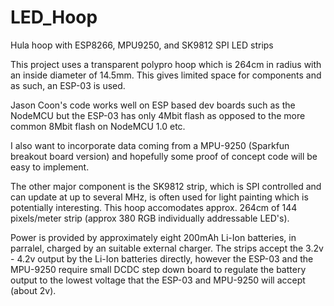 # LED_Hoop
Hula hoop with ESP8266, MPU9250, and SK9812 SPI LED strips

This project uses a transparent polypro hoop which is 264cm in radius with an inside diameter of 14.5mm. This gives limited space for components and as such, an ESP-03 is used.

Jason Coon's code works well on ESP based dev boards such as the NodeMCU but the ESP-03 has only 4Mbit flash as opposed to the more common 8Mbit flash on NodeMCU 1.0 etc. 

I also want to incorporate data coming from a MPU-9250 (Sparkfun breakout board version) and hopefully some proof of concept code will be easy to implement.

The other major component is the SK9812 strip, which is SPI controlled and can update at up to several MHz, is often used for light painting which is potentially interesting. This hoop accomodates approx. 264cm of 144 pixels/meter strip (approx 380 RGB individually addressable LED's).

Power is provided by approximately eight 200mAh Li-Ion batteries, in parralel, charged by an suitable external charger. The strips accept the 3.2v - 4.2v output by the Li-Ion batteries directly, however the ESP-03 and the MPU-9250 require small DCDC step down board to regulate the battery output to the lowest voltage that the ESP-03 and MPU-9250 will accept (about 2v).

